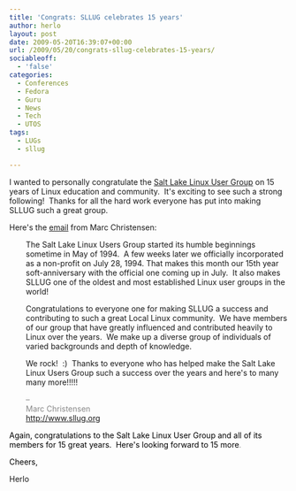 ```yaml
---
title: 'Congrats: SLLUG celebrates 15 years'
author: herlo
layout: post
date: 2009-05-20T16:39:07+00:00
url: /2009/05/20/congrats-sllug-celebrates-15-years/
sociableoff:
  - 'false'
categories:
  - Conferences
  - Fedora
  - Guru
  - News
  - Tech
  - UTOS
tags:
  - LUGs
  - sllug

---
```

I wanted to personally congratulate the [Salt Lake Linux User Group][1] on 15 years of Linux education and community.  It's exciting to see such a strong following!  Thanks for all the hard work everyone has put into making SLLUG such a great group.

Here's the [email][2] from Marc Christensen:

<p style="padding-left: 30px;">
  The Salt Lake Linux Users Group started its humble beginnings sometime in May of 1994.  A few weeks later we officially incorporated as a non-profit on July 28, 1994. That makes this month our 15th year soft-anniversary with the official one coming up in July.  It also makes SLLUG one of the oldest and most established Linux user groups in the world!
</p>

<p style="padding-left: 30px;">
  Congratulations to everyone one for making SLLUG a success and contributing to such a great Local Linux community.  We have members of our group that have greatly influenced and contributed heavily to Linux over the years.  We make up a diverse group of individuals of varied backgrounds and depth of knowledge.
</p>

<p style="padding-left: 30px;">
  We rock!  :)  Thanks to everyone who has helped make the Salt Lake Linux Users Group such a success over the years and here's to many many more!!!!!
</p>

<p style="padding-left: 30px;">
  <span style="color: #888888;">–<br /> Marc Christensen<br /> <a href="http://www.sllug.org/" target="_blank">http://www.sllug.org</a></span>
</p>

<span style="color: #888888;"><span style="color: #000000;">Again, congratulations to the Salt Lake Linux User Group and all of its members for 15 great years.  Here's looking forward to 15 more</span>.</span>

<span style="color: #000000;">Cheers,</span>

Herlo

 [1]: http://sllug.org
 [2]: http://www.sllug.org/pipermail/sllug-members/2009-May/012111.html